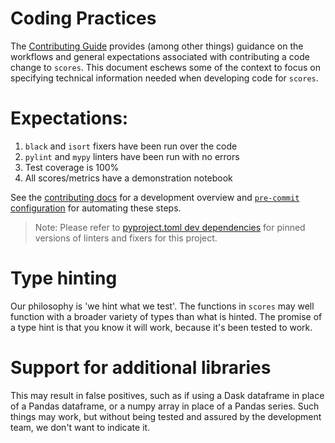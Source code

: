 # Coding Practices

The [Contributing Guide](contributing.md) provides (among other things) guidance on the workflows and general expectations associated with contributing a code change to `scores`. This document eschews some of the context to focus on specifying technical information needed when developing code for `scores`.

# Expectations:

1. `black` and `isort` fixers have been run over the code
2. `pylint` and `mypy` linters have been run with no errors
3. Test coverage is 100%
4. All scores/metrics have a demonstration notebook

See the [contributing docs](contributing.md) for a development overview and [`pre-commit` configuration](contributing.md#pre-commit) for automating these steps.

> Note: Please refer to [pyproject.toml dev dependencies](../pyproject.toml#L30) for pinned versions of linters and fixers for this project.

# Type hinting

Our philosophy is 'we hint what we test'. The functions in `scores` may well function with a broader variety of types than what is hinted. The promise of a type hint is that you know it will work, because it's been tested to work.

# Support for additional libraries

This may result in false positives, such as if using a Dask dataframe in place of a Pandas dataframe, or a numpy array in place of a Pandas series. Such things may work, but without being tested and assured by the development team, we don't want to indicate it.
